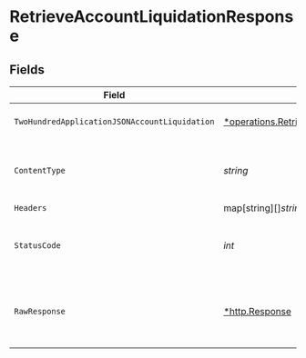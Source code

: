# RetrieveAccountLiquidationResponse


## Fields

| Field                                                                                                                               | Type                                                                                                                                | Required                                                                                                                            | Description                                                                                                                         |
| ----------------------------------------------------------------------------------------------------------------------------------- | ----------------------------------------------------------------------------------------------------------------------------------- | ----------------------------------------------------------------------------------------------------------------------------------- | ----------------------------------------------------------------------------------------------------------------------------------- |
| `TwoHundredApplicationJSONAccountLiquidation`                                                                                       | [*operations.RetrieveAccountLiquidationAccountLiquidation](../../models/operations/retrieveaccountliquidationaccountliquidation.md) | :heavy_minus_sign:                                                                                                                  | Account liquidation object                                                                                                          |
| `ContentType`                                                                                                                       | *string*                                                                                                                            | :heavy_check_mark:                                                                                                                  | HTTP response content type for this operation                                                                                       |
| `Headers`                                                                                                                           | map[string][]*string*                                                                                                               | :heavy_minus_sign:                                                                                                                  | N/A                                                                                                                                 |
| `StatusCode`                                                                                                                        | *int*                                                                                                                               | :heavy_check_mark:                                                                                                                  | HTTP response status code for this operation                                                                                        |
| `RawResponse`                                                                                                                       | [*http.Response](https://pkg.go.dev/net/http#Response)                                                                              | :heavy_minus_sign:                                                                                                                  | Raw HTTP response; suitable for custom response parsing                                                                             |